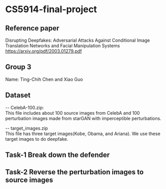 # CS5914-final-project

## Reference paper  
Disrupting Deepfakes: Adversarial Attacks Against Conditional Image Translation Networks and Facial Manipulation Systems  
https://arxiv.org/pdf/2003.01279.pdf  

## Group 3  
Name: Ting-Chih Chen and Xiao Guo  

## Dataset  
-- CelebA-100.zip:  
This file includes about 100 source images from CelebA and 100 perturbation images made from starGAN with imperceptible perturbations.  

-- target_images.zip  
This file has three target images(Kobe, Obama, and Ariana). We use these target images to do deepfake.  

## Task-1 Break down the defender  

## Task-2 Reverse the perturbation images to source images  
